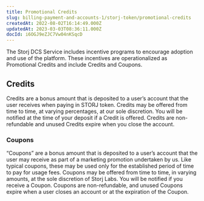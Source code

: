 ```yaml
---
title: Promotional Credits
slug: billing-payment-and-accounts-1/storj-token/promotional-credits
createdAt: 2022-08-02T16:14:49.000Z
updatedAt: 2023-03-03T08:36:11.000Z
docId: i6OGJ9eZJC7Vw04nKSqcD
---
```


The Storj DCS Service includes incentive programs to encourage adoption and use of the platform. These incentives are operationalized as Promotional Credits and include Credits and Coupons.&#x20;

## Credits

Credits are a bonus amount that is deposited to a user’s account that the user receives when paying in STORJ token. Credits may be offered from time to time, at varying percentages, at our sole discretion. You will be notified at the time of your deposit if a Credit is offered. Credits are non-refundable and unused Credits expire when you close the account.

### Coupons

“Coupons” are a bonus amount that is deposited to a user’s account that the user may receive as part of a marketing promotion undertaken by us. Like typical coupons, these may be used only for the established period of time to pay for usage fees. Coupons may be offered from time to time, in varying amounts, at the sole discretion of Storj Labs. You will be notified if you receive a Coupon. Coupons are non-refundable, and unused Coupons expire when a user closes an account or at the expiration of the Coupon.

